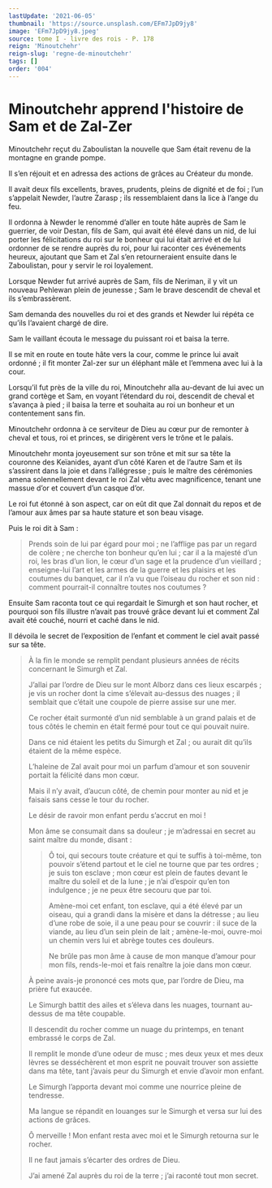 ```yaml
---
lastUpdate: '2021-06-05'
thumbnail: 'https://source.unsplash.com/EFm7JpD9jy8'
image: 'EFm7JpD9jy8.jpeg'
source: tome I - livre des rois - P. 178
reign: 'Minoutchehr'
reign-slug: 'regne-de-minoutchehr'
tags: []
order: '004'
---
```


# Minoutchehr apprend l'histoire de Sam et de Zal-Zer

Minoutchehr reçut du Zaboulistan la nouvelle que Sam était revenu de la montagne en grande pompe.

Il s’en réjouit et en adressa des actions de grâces au Créateur du monde.

Il avait deux fils excellents, braves, prudents, pleins de dignité et de foi ; l’un s’appelait Newder, l’autre Zarasp ; ils ressemblaient dans la lice à l’ange du feu.

Il ordonna à Newder le renommé d’aller en toute hâte auprès de Sam le guerrier, de voir Destan, fils de Sam, qui avait été élevé dans un nid, de lui porter les félicitations du roi sur le bonheur qui lui était arrivé et de lui ordonner de se rendre auprès du roi, pour lui raconter ces événements heureux, ajoutant que Sam et Zal s’en retourneraient ensuite dans le Zaboulistan, pour y servir le roi loyalement.

Lorsque Newder fut arrivé auprès de Sam, fils de Neriman, il y vit un nouveau Pehlewan plein de jeunesse ; Sam le brave descendit de cheval et ils s’embrassèrent.

Sam demanda des nouvelles du roi et des grands et Newder lui répéta ce qu’ils l’avaient chargé de dire.

Sam le vaillant écouta le message du puissant roi et baisa la terre.

Il se mit en route en toute hâte vers la cour, comme le prince lui avait ordonné ; il fit monter Zal-zer sur un éléphant mâle et l’emmena avec lui à la cour.

Lorsqu’il fut près de la ville du roi, Minoutchehr alla au-devant de lui avec un grand cortège et Sam, en voyant l’étendard du roi, descendit de cheval et s’avança à pied ; il baisa la terre et souhaita au roi un bonheur et un contentement sans fin.

Minoutchehr ordonna à ce serviteur de Dieu au cœur pur de remonter à cheval et tous, roi et princes, se dirigèrent vers le trône et le palais.

Minoutchehr monta joyeusement sur son trône et mit sur sa tête la couronne des Keïanides, ayant d’un côté Karen et de l’autre Sam et ils s’assirent dans la joie et dans l’allégresse ; puis le maître des cérémonies amena solennellement devant le roi Zal vêtu avec magnificence, tenant une massue d’or et couvert d’un casque d’or.

Le roi fut étonné à son aspect, car on eût dit que Zal donnait du repos et de l’amour aux âmes par sa haute stature et son beau visage.

Puis le roi dit à Sam :

> Prends soin de lui par égard pour moi ; ne l’afflige pas par un regard de colère ; ne cherche ton bonheur qu’en lui ; car il a la majesté d’un roi, les bras d’un lion, le cœur d’un sage et la prudence d’un vieillard ; enseigne-lui l’art et les armes de la guerre et les plaisirs et les coutumes du banquet, car il n’a vu que l’oiseau du rocher et son nid : comment pourrait-il connaître toutes nos coutumes ?

Ensuite Sam raconta tout ce qui regardait le Simurgh et son haut rocher, et pourquoi son fils illustre n’avait pas trouvé grâce devant lui et comment Zal avait été couché, nourri et caché dans le nid.

Il dévoila le secret de l’exposition de l’enfant et comment le ciel avait passé sur sa tête.

> À la fin le monde se remplit pendant plusieurs années de récits concernant le Simurgh et Zal.
>
> J’allai par l’ordre de Dieu sur le mont Alborz dans ces lieux escarpés ; je vis un rocher dont la cime s’élevait au-dessus des nuages ; il semblait que c’était une coupole de pierre assise sur une mer.
>
> Ce rocher était surmonté d’un nid semblable à un grand palais et de tous côtés le chemin en était fermé pour tout ce qui pouvait nuire.
>
> Dans ce nid étaient les petits du Simurgh et Zal ; ou aurait dit qu’ils étaient de la même espèce.
>
> L’haleine de Zal avait pour moi un parfum d’amour et son souvenir portait la félicité dans mon cœur.
>
> Mais il n’y avait, d’aucun côté, de chemin pour monter au nid et je faisais sans cesse le tour du rocher.
>
> Le désir de ravoir mon enfant perdu s’accrut en moi !
>
> Mon âme se consumait dans sa douleur ; je m’adressai en secret au saint maître du monde, disant :
>
> > Ô toi, qui secours toute créature et qui te suffis à toi-même, ton pouvoir s’étend partout et le ciel ne tourne que par tes ordres ; je suis ton esclave ; mon cœur est plein de fautes devant le maître du soleil et de la lune ; je n’ai d’espoir qu’en ton indulgence ; je ne peux être secouru que par toi.
> >
> > Amène-moi cet enfant, ton esclave, qui a été élevé par un oiseau, qui a grandi dans la misère et dans la détresse ; au lieu d’une robe de soie, il a une peau pour se couvrir : il suce de la viande, au lieu d’un sein plein de lait ; amène-le-moi, ouvre-moi un chemin vers lui et abrège toutes ces douleurs.
> >
> > Ne brûle pas mon âme à cause de mon manque d’amour pour mon fils, rends-le-moi et fais renaître la joie dans mon cœur.
>
> À peine avais-je prononcé ces mots que, par l’ordre de Dieu, ma prière fut exaucée.
>
> Le Simurgh battit des ailes et s’éleva dans les nuages, tournant au-dessus de ma tête coupable.
>
> Il descendit du rocher comme un nuage du printemps, en tenant embrassé le corps de Zal.
>
> Il remplit le monde d’une odeur de musc ; mes deux yeux et mes deux lèvres se desséchèrent et mon esprit ne pouvait trouver son assiette dans ma tête, tant j’avais peur du Simurgh et envie d’avoir mon enfant.
>
> Le Simurgh l’apporta devant moi comme une nourrice pleine de tendresse.
>
> Ma langue se répandit en louanges sur le Simurgh et versa sur lui des actions de grâces.
>
> Ô merveille ! Mon enfant resta avec moi et le Simurgh retourna sur le rocher.
>
> Il ne faut jamais s’écarter des ordres de Dieu.
>
> J’ai amené Zal auprès du roi de la terre ; j’ai raconté tout mon secret.

